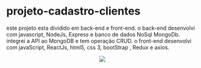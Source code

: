 # projeto-cadastro-clientes
este projeto esta dividido em back-end e front-end. o back-end desenvolvi com javascript, NodeJs, Express e banco de dados NoSql MongoDb. integrei a API ao MongoDB e tem operação CRUD. o front-end desenvolvi com javaScript, ReactJs, html5, css 3, bootStrap , Redux e axios.
<div align="center">
  <img src="https://user-images.githubusercontent.com/87821294/180007690-57326242-74cc-45d2-bed4-727756cc4347.png"></img>
</div>
<div align="center">
  <img src=""></img>
</div>
